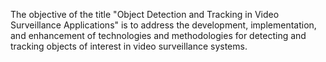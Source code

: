 The objective of the title "Object Detection and Tracking in Video Surveillance Applications" is to address the development, implementation, and enhancement of technologies and methodologies for detecting and tracking objects of interest in video surveillance systems.
